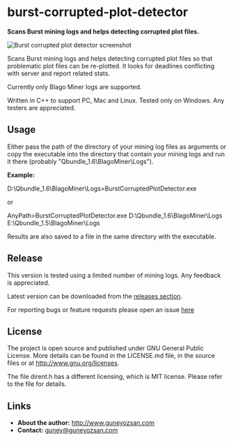 # burst-corrupted-plot-detector
**Scans Burst mining logs and helps detecting corrupted plot files.**

![Burst corrupted plot detector screenshot](https://github.com/guneyozsan/burst-corrupted-plot-detector/blob/develop/Screenshots/BurstCorruptedPlotDetector.png)

Scans Burst mining logs and helps detecting corrupted plot files so that problematic plot files can be re-plotted. It looks for deadlines conflicting with server and report related stats.

Currently only Blago Miner logs are supported.

Written in C++ to support PC, Mac and Linux. Tested only on Windows. Any testers are appreciated.

## Usage
Either pass the path of the directory of your mining log files as arguments or copy the executable into the directory that contain your mining logs and run it there (probably "Qbundle_1.6\BlagoMiner\Logs").

**Example:**

D:\Qbundle_1.6\BlagoMiner\Logs>BurstCorruptedPlotDetector.exe

or

AnyPath>BurstCorruptedPlotDetector.exe D:\Qbundle_1.6\BlagoMiner\Logs E:\Qbundle_1.5\BlagoMiner\Logs

Results are also saved to a file in the same directory with the executable.

## Release
This version is tested using a limited number of mining logs. Any feedback is appreciated.

Latest version can be downloaded from the [releases section](https://github.com/guneyozsan/burst-corrupted-plot-detector/releases).

For reporting bugs or feature requests please open an issue [here](https://github.com/guneyozsan/burst-corrupted-plot-detector/issues) 


## License
The project is open source and published under GNU General Public License. More details can be found in the LICENSE.md file, in the source files or at <http://www.gnu.org/licenses>.

The file dirent.h has a different licensing, which is MIT license. Please refer to the file for details.

## Links
* **About the author:**
http://www.guneyozsan.com
* **Contact:**
guney@guneyozsan.com
